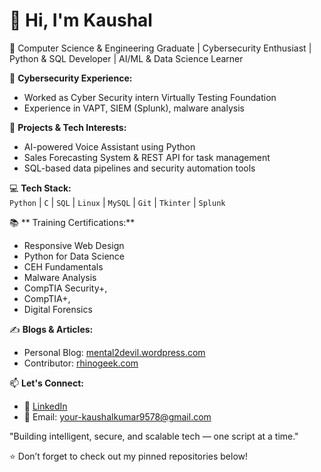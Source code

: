 # 👋 Hi, I'm Kaushal

🚀 Computer Science & Engineering Graduate | Cybersecurity Enthusiast | Python & SQL Developer | AI/ML & Data Science Learner


🔐 **Cybersecurity Experience:**  
- Worked as Cyber Security intern Virtually Testing Foundation
- Experience in VAPT, SIEM (Splunk), malware analysis    

🧠 **Projects & Tech Interests:**  
- AI-powered Voice Assistant using Python  
- Sales Forecasting System & REST API for task management  
- SQL-based data pipelines and security automation tools  

💻 **Tech Stack:**  
`Python` | `C` | `SQL` | `Linux` | `MySQL` | `Git` | `Tkinter` | `Splunk`

📚 ** Training Certifications:**  
- Responsive Web Design 
- Python for Data Science  
- CEH Fundamentals  
- Malware Analysis
- CompTIA Security+,
- CompTIA+,
- Digital Forensics


✍️ **Blogs & Articles:**  
- Personal Blog: [mental2devil.wordpress.com](https://mental2devil.wordpress.com)  
- Contributor: [rhinogeek.com](https://rhinogeek.com)

📫 **Let's Connect:**  
- 💼 [LinkedIn](https://www.linkedin.com/in/kaushal2kumar)  
- 📧 Email: [your-kaushalkumar9578@gmail.com](mailto:kaushalkumar9578@gmail.com)


"Building intelligent, secure, and scalable tech — one script at a time."

⭐ Don’t forget to check out my pinned repositories below!
